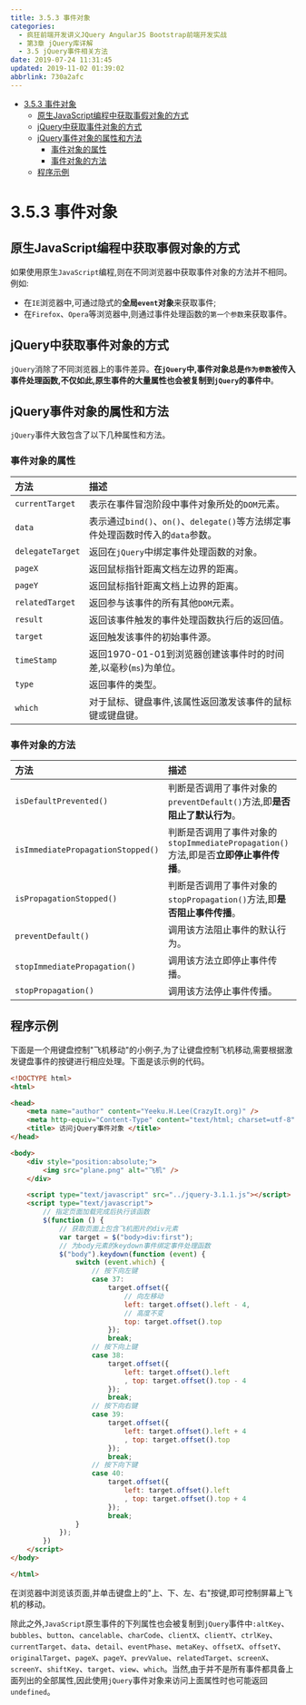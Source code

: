 ```yaml
---
title: 3.5.3 事件对象
categories: 
  - 疯狂前端开发讲义JQuery AngularJS Bootstrap前端开发实战
  - 第3章 jQuery库详解
  - 3.5 jQuery事件相关方法
date: 2019-07-24 11:31:45
updated: 2019-11-02 01:39:02
abbrlink: 730a2afc
---
```

- [3.5.3 事件对象](/ReadingNotes/730a2afc/#3-5-3-事件对象)
    - [原生JavaScript编程中获取事假对象的方式](/ReadingNotes/730a2afc/#原生JavaScript编程中获取事假对象的方式)
    - [jQuery中获取事件对象的方式](/ReadingNotes/730a2afc/#jQuery中获取事件对象的方式)
    - [jQuery事件对象的属性和方法](/ReadingNotes/730a2afc/#jQuery事件对象的属性和方法)
        - [事件对象的属性](/ReadingNotes/730a2afc/#事件对象的属性)
        - [事件对象的方法](/ReadingNotes/730a2afc/#事件对象的方法)
    - [程序示例](/ReadingNotes/730a2afc/#程序示例)

<!--more-->
<script src="https://cdn.bootcss.com/jquery/3.4.0/jquery.slim.min.js"></script>
<script>$(document).ready(function () {$(".post-body > ul:nth-child(1)").hide();});</script>

<!--end-->
<!--SSTStart-->
# 3.5.3 事件对象 #
## 原生JavaScript编程中获取事假对象的方式 ##
如果使用原生`JavaScript`编程,则在不同浏览器中获取事件对象的方法并不相同。例如:
- 在`IE`浏览器中,可通过隐式的**全局`event`对象**来获取事件;
- 在`Firefox`、`Opera`等浏览器中,则通过事件处理函数的`第一个参数`来获取事件。

## jQuery中获取事件对象的方式 ##
`jQuery`消除了不同浏览器上的事件差异。**在`jQuery`中,事件对象总是`作为参数`被传入事件处理函数,不仅如此,原生事件的大量属性也会被复制到`jQuery`的事件中**。
## jQuery事件对象的属性和方法 ##
`jQuery`事件大致包含了以下几种属性和方法。
### 事件对象的属性 ###

|方法|描述|
|:---|:---|
|`currentTarget`|表示在事件冒泡阶段中事件对象所处的`DOM`元素。|
|`data`|表示通过`bind()`、`on()`、`delegate()`等方法绑定事件处理函数时传入的`data`参数。|
|`delegateTarget`|返回在`jQuery`中绑定事件处理函数的对象。|
|`pageX`|返回鼠标指针距离文档左边界的距离。|
|`pageY`|返回鼠标指针距离文档上边界的距离。|
|`relatedTarget`|返回参与该事件的所有其他`DOM`元素。|
|`result`|返回该事件触发的事件处理函数执行后的返回值。|
|`target`|返回触发该事件的初始事件源。|
|`timeStamp`|返回1970-01-01到浏览器创建该事件时的时间差,以毫秒(`ms`)为单位。|
|`type`|返回事件的类型。|
|`which`|对于鼠标、键盘事件,该属性返回激发该事件的鼠标键或键盘键。|
### 事件对象的方法 ###

|方法|描述|
|:---|:---|
|`isDefaultPrevented()`|判断是否调用了事件对象的`preventDefault()`方法,即**是否阻止了默认行为**。|
|`isImmediatePropagationStopped()`|判断是否调用了事件对象的`stopImmediatePropagation()`方法,即是否**立即停止事件传播**。|
|`isPropagationStopped()`|判断是否调用了事件对象的`stopPropagation()`方法,即**是否阻止事件传播**。|
|`preventDefault()`|调用该方法阻止事件的默认行为。|
|`stopImmediatePropagation()`|调用该方法立即停止事件传播。|
|`stopPropagation()`|调用该方法停止事件传播。|

<!--SSTStop-->
## 程序示例 ##
下面是一个用键盘控制"飞机移动"的小例子,为了让键盘控制飞机移动,需要根据激发键盘事件的按键进行相应处理。下面是该示例的代码。
```html
<!DOCTYPE html>
<html>

<head>
	<meta name="author" content="Yeeku.H.Lee(CrazyIt.org)" />
	<meta http-equiv="Content-Type" content="text/html; charset=utf-8" />
	<title> 访问jQuery事件对象 </title>
</head>

<body>
	<div style="position:absolute;">
		<img src="plane.png" alt="飞机" />
	</div>

	<script type="text/javascript" src="../jquery-3.1.1.js"></script>
	<script type="text/javascript">
		// 指定页面加载完成后执行该函数
		$(function () {
			// 获取页面上包含飞机图片的div元素
			var target = $("body>div:first");
			// 为body元素的keydown事件绑定事件处理函数
			$("body").keydown(function (event) {
				switch (event.which) {
					// 按下向左键
					case 37:
						target.offset({
							// 向左移动
							left: target.offset().left - 4,
							// 高度不变 
							top: target.offset().top
						});
						break;
					// 按下向上键
					case 38:
						target.offset({
							left: target.offset().left
							, top: target.offset().top - 4
						});
						break;
					// 按下向右键
					case 39:
						target.offset({
							left: target.offset().left + 4
							, top: target.offset().top
						});
						break;
					// 按下向下键
					case 40:
						target.offset({
							left: target.offset().left
							, top: target.offset().top + 4
						});
						break;
				}
			});
		})
	</script>
</body>

</html>
```
在浏览器中浏览该页面,并单击键盘上的"上、下、左、右"按键,即可控制屏幕上飞机的移动。

<!--SSTStart-->
除此之外,`JavaScript`原生事件的下列属性也会被复制到`jQuery`事件中`:altKey`、`bubbles`、`button`、`cancelable`、`charCode`、`clientX`、`clientY`、`ctrlKey`、`currentTarget`、`data`、`detail`、`eventPhase`、`metaKey`、`offsetX`、`offsetY`、`originalTarget`、`pageX`、`pageY`、`prevValue`、`relatedTarget`、`screenX`、`screenY`、`shiftKey`、`target`、`view`、`which`。当然,由于并不是所有事件都具备上面列出的全部属性,因此使用`jQuery`事件对象来访问上面属性时也可能返回`undefined`。
<!--SSTStop-->


